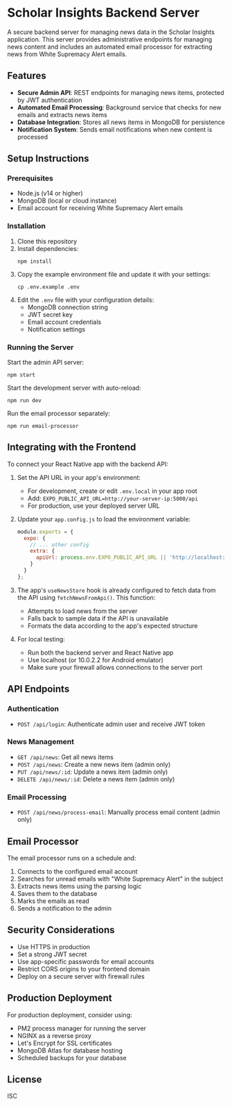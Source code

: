 # Scholar Insights Backend Server

A secure backend server for managing news data in the Scholar Insights application. This server provides administrative endpoints for managing news content and includes an automated email processor for extracting news from White Supremacy Alert emails.

## Features

- **Secure Admin API**: REST endpoints for managing news items, protected by JWT authentication
- **Automated Email Processing**: Background service that checks for new emails and extracts news items
- **Database Integration**: Stores all news items in MongoDB for persistence
- **Notification System**: Sends email notifications when new content is processed

## Setup Instructions

### Prerequisites

- Node.js (v14 or higher)
- MongoDB (local or cloud instance)
- Email account for receiving White Supremacy Alert emails

### Installation

1. Clone this repository
2. Install dependencies:
   ```
   npm install
   ```
3. Copy the example environment file and update it with your settings:
   ```
   cp .env.example .env
   ```
4. Edit the `.env` file with your configuration details:
   - MongoDB connection string
   - JWT secret key
   - Email account credentials
   - Notification settings

### Running the Server

Start the admin API server:
```
npm start
```

Start the development server with auto-reload:
```
npm run dev
```

Run the email processor separately:
```
npm run email-processor
```

## Integrating with the Frontend

To connect your React Native app with the backend API:

1. Set the API URL in your app's environment:
   - For development, create or edit `.env.local` in your app root
   - Add: `EXPO_PUBLIC_API_URL=http://your-server-ip:5000/api`
   - For production, use your deployed server URL

2. Update your `app.config.js` to load the environment variable:
   ```js
   module.exports = {
     expo: {
       // ... other config
       extra: {
         apiUrl: process.env.EXPO_PUBLIC_API_URL || 'http://localhost:5000/api'
       }
     }
   };
   ```

3. The app's `useNewsStore` hook is already configured to fetch data from the API using `fetchNewsFromApi()`. This function:
   - Attempts to load news from the server
   - Falls back to sample data if the API is unavailable
   - Formats the data according to the app's expected structure

4. For local testing:
   - Run both the backend server and React Native app
   - Use localhost (or 10.0.2.2 for Android emulator)
   - Make sure your firewall allows connections to the server port

## API Endpoints

### Authentication

- `POST /api/login`: Authenticate admin user and receive JWT token

### News Management

- `GET /api/news`: Get all news items
- `POST /api/news`: Create a new news item (admin only)
- `PUT /api/news/:id`: Update a news item (admin only)
- `DELETE /api/news/:id`: Delete a news item (admin only)

### Email Processing

- `POST /api/news/process-email`: Manually process email content (admin only)

## Email Processor

The email processor runs on a schedule and:

1. Connects to the configured email account
2. Searches for unread emails with "White Supremacy Alert" in the subject
3. Extracts news items using the parsing logic
4. Saves them to the database
5. Marks the emails as read
6. Sends a notification to the admin

## Security Considerations

- Use HTTPS in production
- Set a strong JWT secret
- Use app-specific passwords for email accounts
- Restrict CORS origins to your frontend domain
- Deploy on a secure server with firewall rules

## Production Deployment

For production deployment, consider using:

- PM2 process manager for running the server
- NGINX as a reverse proxy
- Let's Encrypt for SSL certificates
- MongoDB Atlas for database hosting
- Scheduled backups for your database

## License

ISC 